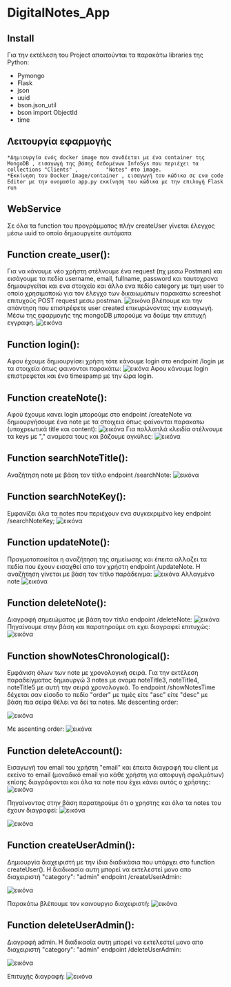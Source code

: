 # DigitalNotes_App

## Install

Για την εκτέλεση του Project απαιτούνται τα παρακάτω libraries της Python:

   * Pymongo
   * Flask
   * json
   * uuid
   * bson.json_util
   * bson import ObjectId
   * time
   
## Λειτουργία εφαρμογής
    
    *Δημιουργία ενός docker image που συνδέεται με ένα container της MongoDB , εισαγωγή της βάσης δεδομένων InfoSys που περιέχει τα collections "Clients" ,         "Notes" στο image.
    *Εκκίνηση του Docker Image/container , εισαγωγή του κώδικα σε ενα code Editor με την ονομασία app.py εκκίνηση του κώδικα με την επιλογή Flask run
    
## WebService
Σε όλα τα function του προγράμματος πλήν createUser γίνεται έλεγχος μέσω uuid το οποίο δημιουργείτε αυτόματα

## Function create_user():
Για να κάνουμε νέο χρήστη στέλνουμε ένα request (πχ μεσω Postman) και εισάγουμε τα πεδία username, email, fullname, password και ταυτοχρονα δημιουργείται και ενα στοιχείο και άλλο ενα πεδίο category με τιμη user το οποίο χρησιμοποιώ για τον έλεγχο των δικαιωμάτων παρακάτω screeshot επιτυχούς POST request μεσω postman.
![εικόνα](https://user-images.githubusercontent.com/75616736/177608652-7fe6813b-2430-4b62-8cf2-a77d23d59ca6.png)
βλέπουμε και την απάντηση που επιστρέφετε user created επικυρώνοντας την εισαγωγή. Μέσω της εφαρμογής της mongoDB μπορούμε να δούμε την επιτυχή εγγραφη.
![εικόνα](https://user-images.githubusercontent.com/75616736/177609140-34505625-8be9-442f-a165-d562caadfa30.png)

## Function login():
Αφου έχουμε δημιουργίσει χρήση τότε κάνουμε login στο endpoint /login με τα στοιχεία όπως φαινονται παρακάτω:
![εικόνα](https://user-images.githubusercontent.com/75616736/177613180-0aaccc7c-0261-44c6-9686-50a69431eaa2.png)
Αφου κάνουμε login επιστρεφεται και ένα timespamp με την ώρα login.

## Function createNote():
Αφού έχουμε κανει login μπορούμε στο endpoint /createNote να δημιουργήσουμε ένα note με τα στοιχεια όπως φαίνονται παρακατω (υποχρεωτικά title και content):
![εικόνα](https://user-images.githubusercontent.com/75616736/177613616-17a3c61d-b107-409d-afd6-2bbc4cf7f903.png)
Για πολλαπλά κλειδία στέλνουμε τα keys με "," αναμεσα τους και βάζουμε αγκύλες:
![εικόνα](https://user-images.githubusercontent.com/75616736/177613792-a8a9bdb8-f50a-49d6-bd8d-315528b6c5a6.png)

## Function searchNoteTitle():
Αναζήτηση note με βάση τον τίτλο endpoint /searchNote:
![εικόνα](https://user-images.githubusercontent.com/75616736/177614704-29c5c872-b1be-4367-81ab-9730c81f2f37.png)

## Function searchNoteKey():
Εμφανίζει όλα τα notes που περιέχουν ενα συγκεκριμένο key endpoint /searchNoteKey;
![εικόνα](https://user-images.githubusercontent.com/75616736/177614977-c41d23b5-4b6f-4bd1-bb99-f2ba52d213f7.png)

## Function updateNote():
Πραγμοτοποιείται η αναζήτηση της σημείωσης και έπειτα αλλαζει τα πεδία που έχουν εισαχθεί απο τον χρήστη endpoint /updateNote. Η αναζήτηση γίνεται με βάση τον τίτλο παράδειγμα:
![εικόνα](https://user-images.githubusercontent.com/75616736/177618052-68f81122-82db-4ac6-860a-6dfa0b23d040.png)
Αλλαγμένο note
![εικόνα](https://user-images.githubusercontent.com/75616736/177618090-f5d24896-aae0-474a-8638-acf721d4fbdc.png)

## Function deleteNote():
Διαγραφή σημειώματος με βάση τον τίτλο endpoint /deleteNote:
![εικόνα](https://user-images.githubusercontent.com/75616736/177618299-9cd155dc-0a03-461e-a857-cc3fdcc974a3.png)
Πηγαίνουμε στην βάση και παρατηρούμε οτι εχει διαγραφεί επιτυχώς:
![εικόνα](https://user-images.githubusercontent.com/75616736/177618379-d3028aee-13a1-4464-8ed8-de324e2c487a.png)

## Function showNotesChronological():
Εμφάνιση όλων των note με χρονολογική σειρά. Για την εκτέλεση παραδείγματος δημιουργώ 3 notes με ονομα noteTitle3, noteTitle4, noteTitle5 με αυτή την σειρά χρονολογικά. Το endpoint /showNotesTime δέχεται σαν είσοδο το πεδίο "order" με τιμές είτε "asc" είτε "desc" με βάση πια σείρα θέλει να δεί τα notes.
Με descenting order:

![εικόνα](https://user-images.githubusercontent.com/75616736/177619244-e440403e-05d2-44b8-811c-8d6348163fcb.png)

Με ascenting order:
![εικόνα](https://user-images.githubusercontent.com/75616736/177619312-c09ce8bc-1abb-42ff-ac5f-cca2b7d1310f.png)


## Function deleteAccount():
Εισαγωγή του email του χρήστη "email" και έπειτα διαγραφή του client με εκείνο το email (μοναδικό email για κάθε χρήστη για αποφυγή σφαλμάτων) επίσης διαγράφονται και όλα τα note που έχει κάνει αυτός ο χρήστης:
![εικόνα](https://user-images.githubusercontent.com/75616736/177619859-a96c06f8-1922-42b3-99d1-9e14dc4d0f04.png)

Πηγαίνοντας στην βάση παρατηρούμε ότι ο χρηστης και όλα τα notes του έχουν διαγραφεί:
![εικόνα](https://user-images.githubusercontent.com/75616736/177619936-8d5697cc-f23f-4b80-b57a-ae861ba37be4.png)

![εικόνα](https://user-images.githubusercontent.com/75616736/177619960-bfbd24a8-1658-4428-b910-ef44258d5a56.png)

## Function createUserAdmin():
Δημιουργία διαχειριστή με την ίδια διαδικάσια που υπάρχει στο function createUser(). Η διαδικασία αυτη μπορεί να εκτελεστεί μονο απο διαχειριστή "category": "admin" endpoint /createUserAdmin:

![εικόνα](https://user-images.githubusercontent.com/75616736/177622405-eb65e723-d7b6-4f5a-b963-db6f0c2041bd.png)

Παρακάτω βλέπουμε τον καινουργιο διαχειριστή:
![εικόνα](https://user-images.githubusercontent.com/75616736/177622473-2abf6511-a662-453e-961b-6e89d14729e1.png)


## Function deleteUserAdmin():
Διαγραφή admin. Η διαδικασία αυτη μπορεί να εκτελεστεί μονο απο διαχειριστή "category": "admin" endpoint /deleteUserAdmin:

![εικόνα](https://user-images.githubusercontent.com/75616736/177623023-8b0bfc8e-65b5-4715-af21-445d2ec5c774.png)

Επιτυχής διαγραφή:
![εικόνα](https://user-images.githubusercontent.com/75616736/177623038-16f6424c-f3cf-47b4-8fe3-4d9e88509543.png)






